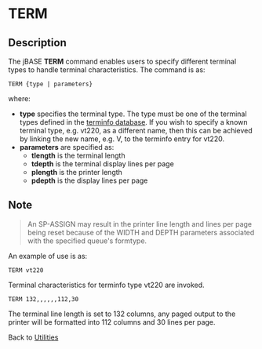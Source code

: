 # TERM

<PageHeader />

## Description

The jBASE **TERM** command enables users to specify different terminal types to handle terminal characteristics. The command is as:

```
TERM {type | parameters}
```

where:

- **type** specifies the terminal type. The type must be one of the terminal types defined in the [terminfo database](https://https://static.zumasys.com/jbase/r99/knowledgebase/howto/general/common/CreateTerminfo/index.htm). If you wish to specify a known terminal type, e.g. vt220, as a different name, then this can be achieved by linking the new name, e.g. V, to the terminfo entry for vt220.
- **parameters** are specified as:
  - **tlength** is the terminal length
  - **tdepth** is the terminal display lines per page
  - **plength** is the printer length
  - **pdepth** is the display lines per page

## Note

> An SP-ASSIGN may result in the printer line length and lines per page being reset because of the WIDTH and DEPTH parameters associated with the specified queue's formtype.

An example of use is as:

```
TERM vt220
```

Terminal characteristics for terminfo type vt220 are invoked.

```
TERM 132,,,,,,112,30
```

The terminal line length is set to 132 columns, any paged output to the printer will be formatted into 112 columns and 30 lines per page.

Back to [Utilities](./../utilities)

  
<PageFooter />
